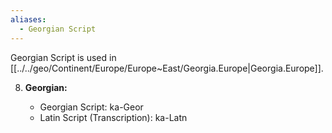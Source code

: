 ```yaml
---
aliases:
  - Georgian Script
---
```

Georgian Script is used in [[../../geo/Continent/Europe/Europe~East/Georgia.Europe|Georgia.Europe]]. 

8. **Georgian:**
    
    - Georgian Script: ka-Geor
    - Latin Script (Transcription): ka-Latn

